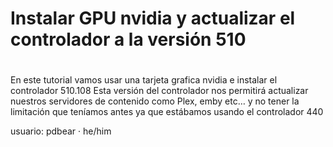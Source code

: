 # Instalar  GPU nvidia y actualizar el controlador a la versión 510
#

En este tutorial vamos usar una tarjeta grafica nvidia e instalar el controlador 510.108 Esta versión del controlador nos permitirá actualizar nuestros servidores de contenido como Plex, emby etc… y no tener la limitación que teníamos antes ya que estábamos usando el controlador 440

usuario: pdbear · he/him
